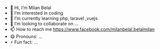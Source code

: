 - 👋 Hi, I’m Milan Belal
- 👀 I’m interested in coding 
- 🌱 I’m currently learning php, laravel ,vuejs
- 💞️ I’m looking to collaborate on ...
- 📫 How to reach me https://www.facebook.com/milanbelal.belalmilan
- 😄 Pronouns: ...
- ⚡ Fun fact: ...

<!---
Belal172/Belal172 is a ✨ special ✨ repository because its `README.md` (this file) appears on your GitHub profile.
You can click the Preview link to take a look at your changes.
--->
